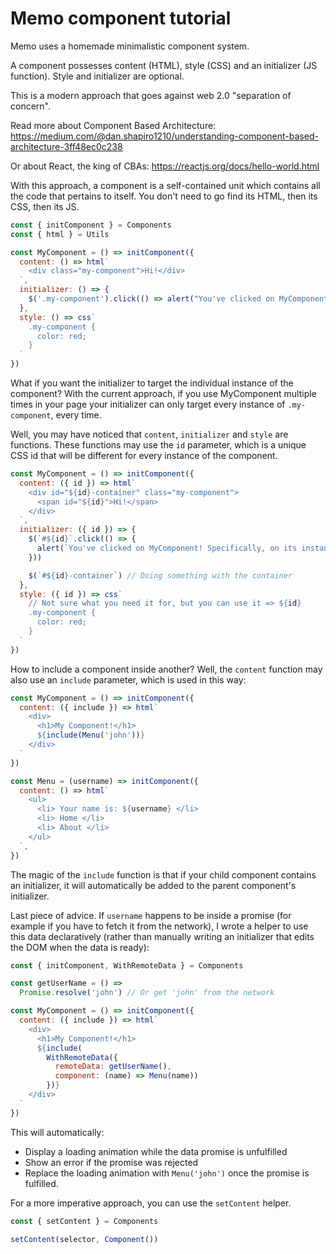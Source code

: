 # Memo component tutorial

Memo uses a homemade minimalistic component system.

A component possesses content (HTML), style (CSS) and an initializer (JS
function). Style and initializer are optional.

This is a modern approach that goes against web 2.0
"separation of concern".

Read more about Component Based Architecture: https://medium.com/@dan.shapiro1210/understanding-component-based-architecture-3ff48ec0c238

Or about React, the king of CBAs: https://reactjs.org/docs/hello-world.html

With this approach, a component is a self-contained unit which
contains all the code that pertains to itself. You don't
need to go find its HTML, then its CSS, then its JS.

```js
const { initComponent } = Components
const { html } = Utils

const MyComponent = () => initComponent({
  content: () => html`
    <div class="my-component">Hi!</div>
  `,
  initializer: () => {
    $('.my-component').click(() => alert("You've clicked on MyComponent!"))
  },
  style: () => css`
    .my-component {
      color: red;
    }
  `
})
```

What if you want the initializer to target the individual instance
of the component? With the current approach, if you use MyComponent
multiple times in your page your initializer can only target
every instance of `.my-component`, every time.

Well, you may have noticed that `content`, `initializer` and `style` are
functions. These functions may use the `id` parameter, which is a unique
CSS id that will be different for every instance of the component.


```js
const MyComponent = () => initComponent({
  content: ({ id }) => html`
    <div id="${id}-container" class="my-component">
      <span id="${id}">Hi!</span>
    </div>
  `,
  initializer: ({ id }) => {
    $(`#${id}`.click(() => {
      alert(`You've clicked on MyComponent! Specifically, on its instance ${id}`)
    }))

    $(`#${id}-container`) // Doing something with the container
  },
  style: ({ id }) => css`
    // Not sure what you need it for, but you can use it => ${id}
    .my-component {
      color: red;
    }
  `
})
```

How to include a component inside another? Well, the `content` function
may also use an `include` parameter, which is used in this way:

```js
const MyComponent = () => initComponent({
  content: ({ include }) => html`
    <div>
      <h1>My Component!</h1>
      ${include(Menu('john'))}
    </div>
  `
})

const Menu = (username) => initComponent({
  content: () => html`
    <ul>
      <li> Your name is: ${username} </li>
      <li> Home </li>
      <li> About </li>
    </ul>
  `,
})
```

The magic of the `include` function is that if your child component
contains an initializer, it will automatically be added to the
parent component's initializer.

Last piece of advice. If `username` happens to be inside a promise
(for example if you have to fetch it from the network), I wrote
a helper to use this data declaratively (rather than manually
writing an initializer that edits the DOM when the data is ready):

```js
const { initComponent, WithRemoteData } = Components

const getUserName = () =>
  Promise.resolve('john') // Or get 'john' from the network

const MyComponent = () => initComponent({
  content: ({ include }) => html`
    <div>
      <h1>My Component!</h1>
      ${include(
        WithRemoteData({
          remoteData: getUserName(),
          component: (name) => Menu(name))
        })}
    </div>
  `
})
```

This will automatically:
- Display a loading animation while the data promise is unfulfilled
- Show an error if the promise was rejected
- Replace the loading animation with `Menu('john')` once the promise is
    fulfilled.

For a more imperative approach, you can use the `setContent` helper.


```js
const { setContent } = Components

setContent(selector, Component())
```

